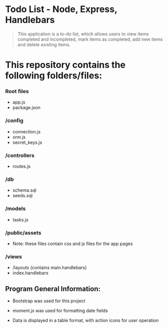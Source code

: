 # Todo List - Node, Express, Handlebars

> This application is a to-do list, which allows users to view items completed and incompleted, mark items as completed, add new items and delete existing items. 

# This repository contains the following folders/files:

### Root files
 * app.js
 * package.json

### /config
 * connection.js
 * orm.js
 * secret_keys.js
 
### /controllers
 * routes.js

### /db
 * schema.sql
 * seeds.sql

### /models
 * tasks.js

### /public/assets
 * Note: these files contain css and js files for the app pages

### /views
 * /layouts (contains main.handlebars)
 * index.handlebars

## Program General Information:

 * Bootstrap was used for this project

 * moment.js was used for formatting date fields

 * Data is displayed in a table format, with action icons for user operation